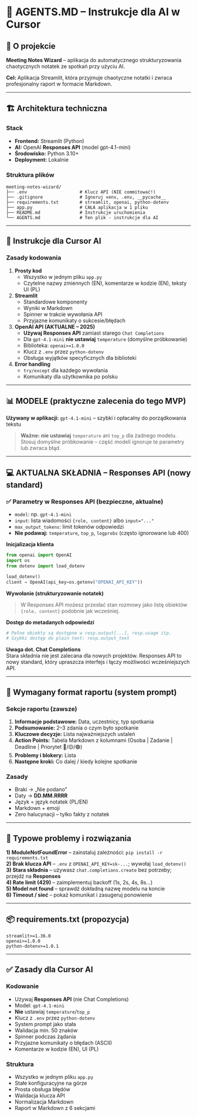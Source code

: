 # 🤖 AGENTS.MD – Instrukcje dla AI w Cursor

## 📌 O projekcie

**Meeting Notes Wizard** – aplikacja do automatycznego strukturyzowania chaotycznych notatek ze spotkań przy użyciu AI.

**Cel:** Aplikacja Streamlit, która przyjmuje chaotyczne notatki i zwraca profesjonalny raport w formacie Markdown.

---

## 🏗️ Architektura techniczna

### Stack
- **Frontend:** Streamlit (Python)
- **AI:** OpenAI **Responses API** (model gpt-4.1-mini)
- **Środowisko:** Python 3.10+
- **Deployment:** Lokalnie

### Struktura plików
```
meeting-notes-wizard/
├── .env                    # Klucz API (NIE commitować!)
├── .gitignore              # Ignoruj venv, .env, __pycache__
├── requirements.txt        # streamlit, openai, python-dotenv
├── app.py                  # CAŁA aplikacja w 1 pliku
├── README.md               # Instrukcje uruchomienia
└── AGENTS.md               # Ten plik - instrukcje dla AI
```

---

## 🤖 Instrukcje dla Cursor AI

### Zasady kodowania
1. **Prosty kod**
   - Wszystko w jednym pliku `app.py`
   - Czytelne nazwy zmiennych (EN), komentarze w kodzie (EN), teksty UI (PL)
2. **Streamlit**
   - Standardowe komponenty
   - Wyniki w Markdown
   - Spinner w trakcie wywołania API
   - Przyjazne komunikaty o sukcesie/błędach
3. **OpenAI API (AKTUALNE – 2025)**
   - **Używaj Responses API** zamiast starego `Chat Completions`
   - Dla `gpt-4.1-mini` **nie ustawiaj** `temperature` (domyślne próbkowanie)
   - Biblioteka: `openai>=1.0.0`
   - Klucz z `.env` przez `python-dotenv`
   - Obsługa wyjątków specyficznych dla biblioteki
4. **Error handling**
   - `try/except` dla każdego wywołania
   - Komunikaty dla użytkownika po polsku

---

## 📊 MODELE (praktyczne zalecenia do tego MVP)

**Używany w aplikacji:** `gpt-4.1-mini` – szybki i opłacalny do porządkowania tekstu

> **Ważne:** **nie ustawiaj** `temperature` ani `top_p` dla żadnego modelu. Stosuj domyślne próbkowanie – część modeli ignoruje te parametry lub zwraca błąd.

---

## 💻 AKTUALNA SKŁADNIA – **Responses API** (nowy standard)

### ✅ Parametry w **Responses API** (bezpieczne, aktualne)
- `model`: np. `gpt-4.1-mini`
- `input`: lista wiadomości `{role, content}` albo `input="..."`
- `max_output_tokens`: limit tokenów odpowiedzi
- **Nie podawaj:** `temperature`, `top_p`, `logprobs` (często ignorowane lub 400)

**Inicjalizacja klienta**
```python
from openai import OpenAI
import os
from dotenv import load_dotenv

load_dotenv()
client = OpenAI(api_key=os.getenv("OPENAI_API_KEY"))
```

**Wywołanie (strukturyzowanie notatek)**  
> W Responses API możesz przesłać stan rozmowy jako listę obiektów `{role, content}` podobnie jak wcześniej.

**Dostęp do metadanych odpowiedzi**
```python
# Pełne obiekty są dostępne w resp.output[...], resp.usage itp.
# Szybki dostęp do plain text: resp.output_text
```

**Uwaga dot. Chat Completions**  
Stara składnia nie jest zalecana dla nowych projektów. Responses API to nowy standard, który upraszcza interfejs i łączy możliwości wcześniejszych API.

---

## 📝 Wymagany format raportu (system prompt)

### Sekcje raportu (zawsze)
1. **Informacje podstawowe:** Data, uczestnicy, typ spotkania
2. **Podsumowanie:** 2–3 zdania o czym było spotkanie
3. **Kluczowe decyzje:** Lista najważniejszych ustaleń
4. **Action Points:** Tabela Markdown z kolumnami (Osoba | Zadanie | Deadline | Priorytet 🔴/🟡/🟢)
5. **Problemy i blokery:** Lista
6. **Następne kroki:** Co dalej / kiedy kolejne spotkanie

### Zasady
- Braki → „Nie podano"
- Daty → **DD.MM.RRRR**
- Język = język notatek (PL/EN)
- Markdown + emoji
- Zero halucynacji – tylko fakty z notatek

---

## 🐛 Typowe problemy i rozwiązania

**1) ModuleNotFoundError** – zainstaluj zależności: `pip install -r requirements.txt`  
**2) Brak klucza API** – `.env` z `OPENAI_API_KEY=sk-...`; wywołaj `load_dotenv()`  
**3) Stara składnia** – używasz `chat.completions.create` bez potrzeby; przejdź na **Responses**  
**4) Rate limit (429)** – zaimplementuj backoff (1s, 2s, 4s, 8s…)  
**5) Model not found** – sprawdź dokładną nazwę modelu na koncie  
**6) Timeout / sieć** – pokaż komunikat i zasugeruj ponowienie

---

## 📦 requirements.txt (propozycja)

```
streamlit>=1.36.0
openai>=1.0.0
python-dotenv>=1.0.1
```

---

## ✅ Zasady dla Cursor AI

### Kodowanie
- Używaj **Responses API** (nie Chat Completions)
- Model: `gpt-4.1-mini`
- **Nie** ustawiaj `temperature`/`top_p`
- Klucz z `.env` przez `python-dotenv`
- System prompt jako stała
- Walidacja min. 50 znaków
- Spinner podczas żądania
- Przyjazne komunikaty o błędach (ASCII)
- Komentarze w kodzie (EN), UI (PL)

### Struktura
- Wszystko w jednym pliku `app.py`
- Stałe konfiguracyjne na górze
- Prosta obsługa błędów
- Walidacja klucza API
- Normalizacja Markdown
- Raport w Markdown z 6 sekcjami

